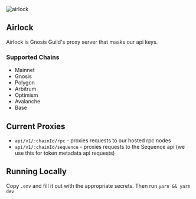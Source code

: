 
![airlock](https://github.com/gnosisguild/airlock/assets/6718506/1d6e14ea-51bd-441c-b568-33c23667845e)


## Airlock

Airlock is Gnosis Guild's proxy server that masks our api keys.

### Supported Chains

- Mainnet
- Gnosis
- Polygon
- Arbitrum
- Optimism
- Avalanche
- Base

## Current Proxies

- `api/v1/:chainId/rpc` - proxies requests to our hosted rpc nodes
- `api/v1/:chainId/sequence` - proxies requests to the Sequence api (we use this for token metadata api requests)

## Running Locally

Copy `.env` and fill it out with the appropriate secrets. Then run `yarn && yarn dev`

